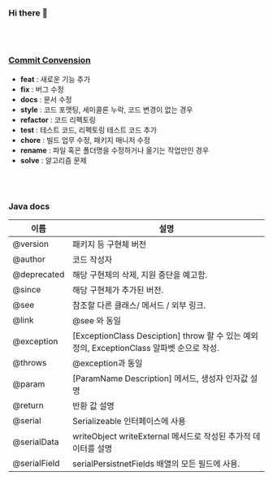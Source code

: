 <!-- ![header](https://capsule-render.vercel.app/api?type=transparent&color=gradient&height=100&section=header&text=🗺Hello%20World!%2&fontSize=20&customColorList=0,2,2,2,2,3)

##### ✍️ Bruch on my development skills

<!-- Language stack -->
<!--  <img src="https://img.shields.io/badge/Python-3766AB?style=flat-square&logo=Python&logoColor=white"/> <img src="https://img.shields.io/badge/Flask-3766AB?style=flat-square&logo=Flask&logoColor=white"/> <br> 
 <img src="https://img.shields.io/badge/Java-3766AB?style=flat-square&logo=Java&logoColor=white"/> <img src="https://img.shields.io/badge/Spring-3766AB?style=flat-square&logo=Spring&logoColor=#F7DF1E"/> <img src="https://img.shields.io/badge/Springboot-3766AB?style=flat-square&logo=Springboot&logoColor=#F7DF1E"/> <img src="https://img.shields.io/badge/JPA-3766AB?style=flat-square&logo=JPA&logoColor=#F7DF1E"/>  <img src="https://img.shields.io/badge/Security-3766AB?style=flat-square&logo=Security&logoColor=#F7DF1E"/>  <img src="https://img.shields.io/badge/JSP-3766AB?style=flat-square&logo=Jsp&logoColor=#F7DF1E"/> <img src="https://img.shields.io/badge/Thymeleaf-3766AB?style=flat-square&logo=Thymeleaf&logoColor=#F7DF1E"/> <br> <img src="https://img.shields.io/badge/JavaScript-3766AB?style=flat-square&logo=JavaScript&logoColor=#3766AB"/> <img src="https://img.shields.io/badge/TypeScript-3766AB?style=flat-square&logo=TypeScript&logoColor=#3766AB"/> <br>
<img src="https://img.shields.io/badge/Oracle-000000?style=flat-square&logo=Oracle&logoColor=#000000"/> <img src="https://img.shields.io/badge/MySQL-000000?style=flat-square&logo=MySQL&logoColor=#000000"/> <img src="https://img.shields.io/badge/PostgreSQL-000000?style=flat-square&logo=PostgreSQL&logoColor=#000000"/> <br> <img src="https://img.shields.io/badge/Docker-000000?style=flat-square&logo=Docker&logoColor=#000000"/> 
<img src="https://img.shields.io/badge/ApacheTomcat-000000?style=flat-square&logo=Apache&Tomcat&logoColor=#000000"/> <img src="https://img.shields.io/badge/NGINX-000000?style=flat-square&logo=NGINX&logoColor=#000000"/>
   -->
<!-- ![header](https://capsule-render.vercel.app/api?type=transparent) -->

<!-- SNS -->
<!-- [![Tech Blog Badge](http://img.shields.io/badge/-Tech%20blog-black?style=flat-square&logo=github&link=https://github.io/)](https://github.io/) [![Linkedin Badge](https://img.shields.io/badge/-LinkedIn-blue?style=flat-square&logo=Linkedin&logoColor=white&link=https://www.linkedin.com/in)](https://www.linkedin.com/in) [![Youtube Badge](https://img.shields.io/badge/Youtube-ff0000?style=flat-square&logo=youtube&link=https://www.youtube.com)](https://www.youtube.com) [![Facebook Badge](https://img.shields.io/badge/facebook-1877f2?style=flat-square&logo=facebook&logoColor=white&link=https://www.facebook.com)](https://www.facebook.com) [![Gmail Badge](https://img.shields.io/badge/Gmail-d14836?style=flat-square&logo=Gmail&logoColor=white&link=mailto:libra10042@gmail.com)](mailto:libra10042@gmail.com)

 -->


### Hi there 👋
<!--
![github stats](https://github-readme-stats.vercel.app/api?username=libra10042&show_icons=true&theme=merko)
-->
<br> <br>

### [Commit Convension](https://www.google.com/search?q=%ED%8F%B4%EB%8D%94+%EC%88%98%EC%A0%95+coding+conversion&oq=%ED%8F%B4%EB%8D%94+%EC%88%98%EC%A0%95+coding+conversion&aqs=chrome..69i57j0i546l2.6192j0j7&sourceid=chrome&ie=UTF-8)

- **feat** : 새로운 기능 추가
- **fix** : 버그 수정
- **docs** : 문서 수정
- **style** : 코드 포맷팅, 세미콜론 누락, 코드 변경이 없는 경우
- **refactor** : 코드 리펙토링
- **test** : 테스트 코드, 리펙토링 테스트 코드 추가 
- **chore** : 빌드 업무 수정, 패키지 매니저 수정
- **rename** :	파일 혹은 폴더명을 수정하거나 옮기는 작업만인 경우
- **solve** : 알고리즘 문제

<br><br>

### Java docs

| 이름 | 설명 |
| --- | --- |
| @version | 패키지 등 구현체 버전 |
| @author | 코드 작성자 |
| @deprecated | 해당 구현체의 삭제, 지원 중단을 예고함.  |
| @since | 해당 구현체가 추가된 버전. |
| @see |  참조할 다른 클래스/ 메서드 / 외부 링크. |
| @link | @see 와 동일 |
| @exception | [ExceptionClass Desciption] throw 할 수 있는 예외 정의, ExceptionClass 알파벳 순으로 작성. |
| @throws | @exception과 동일 |
| @param | [ParamName Description] 메서드, 생성자 인자값 설명 |
| @return | 반환 값 설명 |
| @serial | Serializeable 인터페이스에 사용 |
| @serialData | writeObject writeExternal 메서드로 작성된 추가적 데이터를 설명 |
| @serialField | serialPersistnetFields 배열의 모든 필드에 사용.  |






